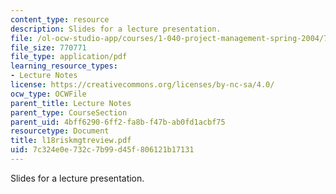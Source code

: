 ```yaml
---
content_type: resource
description: Slides for a lecture presentation.
file: /ol-ocw-studio-app/courses/1-040-project-management-spring-2004/7c324e0e732c7b99d45f806121b17131_l18riskmgtreview.pdf
file_size: 770771
file_type: application/pdf
learning_resource_types:
- Lecture Notes
license: https://creativecommons.org/licenses/by-nc-sa/4.0/
ocw_type: OCWFile
parent_title: Lecture Notes
parent_type: CourseSection
parent_uid: 4bff6290-6ff2-fa8b-f47b-ab0fd1acbf75
resourcetype: Document
title: l18riskmgtreview.pdf
uid: 7c324e0e-732c-7b99-d45f-806121b17131
---
```

Slides for a lecture presentation.
